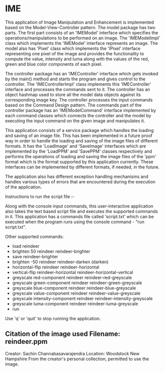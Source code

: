 # IME
This application of Image Manipulation and Enhancement is implemented based on the Model-View-Controller pattern. The model package has two parts. The first part consists of an 'IMEModel' interface which specifies the operations/manipulations to be performed on an image. The 'IMEModelImpl' class which implements the 'IMEModel' interface represents an image. The model also has 'Pixel' class which implements the 'IPixel' interface representing one pixel of the image and provides the functionality to compute the value, intensity and luma along with the values of the red, green and blue color components of each pixel.

The controller package has an 'IMEController' interface which gets invoked by the main() method and starts the program and gives control to the controller. The 'IMEControllerImpl' class implements this 'IMEController' interface and processes the commands sent to it. The controller has an object hashmap used to store all the model data objects against its corresponding image key. The controller processes the input commands based on the Command Design pattern. The commands part of the controller package has an 'IMEModelCommand' interface implemented by each command classes which connects the controller and the model by executing the input command on the given image and manipulates it.

This application consists of a service package which handles the loading and saving of an image file. This has been implemented in a future proof way in order to handle the loading and saving of the image files of different formats. It has the 'LoadImage' and 'SaveImage' interfaces which are implemented by the 'LoadPPM' and 'SavePPM' classes respectively and performs the operations of loading and saving the image files of the 'ppm' format which is the format supported by this application currently. These interfaces can be implemented by different formats, if needed, in the future.

The application also has different exception handling mechanisms and handles various types of errors that are encountered during the execution of the application.

Instructions to run the script file :-

Along with the console input commands, this user-interactive application also takes the text based script file and executes the supported commands in it. This application has a commands file called 'script.txt' which can be executed when the program runs using the console command - "run script.txt".

Other supported commands:
- load <imagePath> reindeer
- brighten 50 reindeer reindeer-brighter
- save <imagePath> reindeer-brighter
- brighten -50 reindeer reindeer-darken (darken)
- horizontal-flip reindeer reindeer-horizontal
- vertical-flip reindeer-horizontal reindeer-horizontal-vertical
- greyscale red-component reindeer reindeer-red-greyscale
- greyscale green-component reindeer reindeer-green-greyscale
- greyscale blue-component reindeer reindeer-blue-greyscale
- greyscale value-component reindeer reindeer-value-greyscale
- greyscale intensity-component reindeer reindeer-intensity-greyscale
- greyscale luma-component reindeer reindeer-luma-greyscale
- run <filePath>

Use 'q' or 'quit' to stop running the application.

## Citation of the image used Filename: reindeer.ppm

Creator: Sachin Channabasavarajendra
Location: Woodstock New Hampshire
From the creator's personal collection, permitted to use the image.


